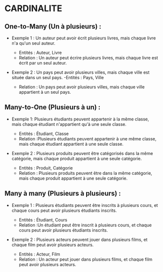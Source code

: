 # CARDINALITE

## One-to-Many (Un à plusieurs) :
- Exemple 1  : Un auteur peut avoir écrit plusieurs livres, mais chaque livre n'a qu'un seul auteur.
    - Entités : Auteur, Livre
    - Relation : Un auteur peut écrire plusieurs livres, mais chaque livre est écrit par un seul auteur.

- Exemple 2 : Un pays peut avoir plusieurs villes, mais chaque ville est située dans un seul pays.
    -Entités : Pays, Ville
    - Relation : Un pays peut avoir plusieurs villes, mais chaque ville appartient à un seul pays.

## Many-to-One (Plusieurs à un) :
- Exemple 1: Plusieurs étudiants peuvent appartenir à la même classe, mais chaque étudiant n'appartient qu'à une seule classe.

    - Entités : Étudiant, Classe
    - Relation :Plusieurs étudiants peuvent appartenir à une même classe, mais chaque étudiant appartient à une seule classe.

- Exemple 2 : Plusieurs produits peuvent être catégorisés dans la même catégorie, mais chaque produit appartient à une seule catégorie.
    - Entités : Produit, Catégorie
    - Relation : Plusieurs produits peuvent être dans la même catégorie, mais chaque produit appartient à une seule catégorie.

## Many à many (Plusieurs à plusieurs) :

- Exemple 1 : Plusieurs étudiants peuvent être inscrits à plusieurs cours, et chaque cours peut avoir plusieurs étudiants inscrits.
    - Entités : Étudiant, Cours
    - Relation :Un étudiant peut être inscrit à plusieurs cours, et chaque cours peut avoir plusieurs étudiants inscrits.

- Exemple 2 : Plusieurs acteurs peuvent jouer dans plusieurs films, et chaque film peut avoir plusieurs acteurs.
    - Entités : Acteur, Film
    - Relation : Un acteur peut jouer dans plusieurs films, et chaque film peut avoir plusieurs acteurs.